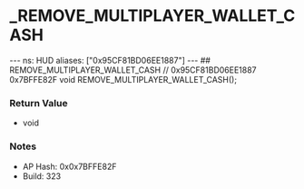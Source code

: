 # _REMOVE_MULTIPLAYER_WALLET_CASH

--- ns: HUD aliases: ["0x95CF81BD06EE1887"] --- ## REMOVE_MULTIPLAYER_WALLET_CASH  // 0x95CF81BD06EE1887 0x7BFFE82F void REMOVE_MULTIPLAYER_WALLET_CASH();

### Return Value
* void

### Notes
* AP Hash: 0x0x7BFFE82F
* Build: 323


